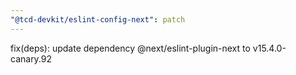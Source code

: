 ```yaml
---
"@tcd-devkit/eslint-config-next": patch
---
```


fix(deps): update dependency @next/eslint-plugin-next to v15.4.0-canary.92
